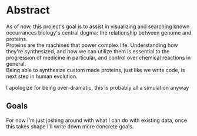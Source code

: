# Abstract
As of now, this project's goal is to assist in visualizing and searching known occurrances biology's central dogma: the relationship between genome and proteins.  
Proteins are the machines that power complex life. Understanding how they're synthesized, and how we can utilize them is essential to the progression of medicine in particular, and control over chemical reactions in general.  
Being able to synthesize custom made proteins, just like we write code, is next step in human evolution.

I apologize for being over-dramatic, this is probably all a simulation anyway

## Goals
For now I'm just joshing around with what I can do with existing data, once this takes shape I'll write down more concrete goals.
